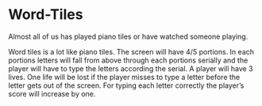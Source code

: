 # Word-Tiles

Almost all of us has played piano tiles or have watched someone playing.

Word tiles is a lot like piano tiles. The screen will have 4/5 portions. In each
portions letters will fall from above through each portions serially and the player
will have to type the letters according the serial. A player will have 3 lives. One life
will be lost if the player misses to type a letter before the letter gets out of the
screen. For typing each letter correctly the player’s score will increase by one.
